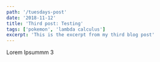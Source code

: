 ```yaml
---
path: '/tuesdays-post'
date: '2018-11-12'
title: 'Third post: Testing'
tags: ['pokemon', 'lambda calculus']
excerpt: 'This is the excerpt from my third blog post'
---
```



Lorem Ipsummm 3
